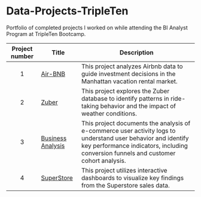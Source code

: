 # Data-Projects-TripleTen
Portfolio of completed projects I worked on while attending the BI Analyst Program at TripleTen Bootcamp.

| Project number | Title | Description |
| :-----------: | ----------- |----------- |
| 1 | [Air-BNB](https://github.com/esanchez1624/Triple_Ten_Projects/blob/main/Sprint_1_project_README.md) | This project analyzes Airbnb data to guide investment decisions in the Manhattan vacation rental market.  |
| 2 | [Zuber](https://github.com/esanchez1624/Triple_Ten_Projects/blob/main/Sprint_2_Project_README%20.md) | This project explores the Zuber database to identify patterns in ride-taking behavior and the impact of weather conditions. |
| 3 | [Business Analysis](https://github.com/esanchez1624/Triple_Ten_Projects/blob/main/Sprint_3_Project.README.md) | This project documents the analysis of e-commerce user activity logs to understand user behavior and identify key performance indicators, including conversion funnels and customer cohort analysis. |
| 4 | [SuperStore](https://github.com/esanchez1624/Triple_Ten_Projects/blob/main/Sprint_4_README.md)| This project utilizes interactive dashboards to visualize key findings from the Superstore sales data. |
